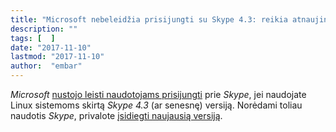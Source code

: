 ```yaml
---
title: "Microsoft nebeleidžia prisijungti su Skype 4.3: reikia atnaujinti Skype"
description: ""
tags: [  ]
date: "2017-11-10"
lastmod: "2017-11-10"
author:  "embar"
---
```

_Microsoft_ [nustojo leisti naudotojams prisijungti](https://answers.microsoft.com/en-us/skype/forum/skype_linux-skype_startms-skype_installms/end-of-life-of-skype-for-linux-43/70fe7036-ddf3-4fa3-9c06-1bca3ec0226c) prie _Skype_, jei naudojate Linux sistemoms skirtą _Skype 4.3_ (ar senesnę) versiją. Norėdami toliau naudotis _Skype_, privalote [įsidiegti naujausią versiją](https://www.skype.com/en/get-skype/).
